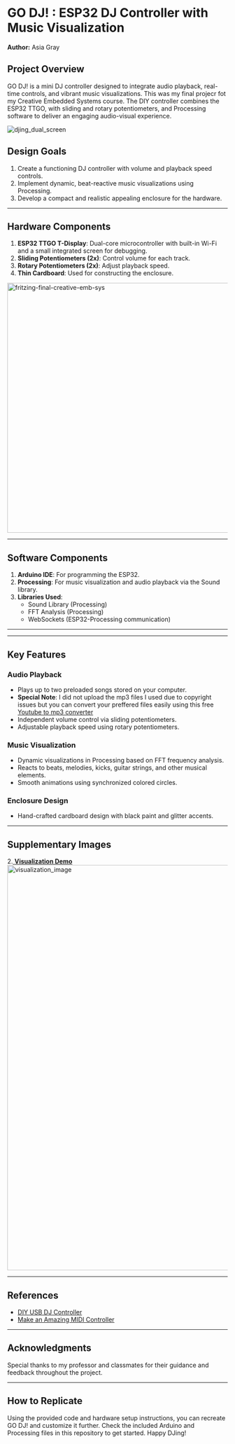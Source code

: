 # GO DJ! : ESP32 DJ Controller with Music Visualization

**Author:** Asia Gray

## Project Overview
GO DJ! is a mini DJ controller designed to integrate audio playback, real-time controls, and vibrant music visualizations. This was my final projecr fot my Creative Embedded Systems course. The DIY controller combines the ESP32 TTGO, with sliding and rotary potentiometers, and Processing software to deliver an engaging audio-visual experience. 

![djing_dual_screen](https://github.com/user-attachments/assets/136242b2-04f2-421a-a34f-9ab20f96d314)


## Design Goals
1. Create a functioning DJ controller with volume and playback speed controls.
2. Implement dynamic, beat-reactive music visualizations using Processing.
3. Develop a compact and realistic appealing enclosure for the hardware.
---

## Hardware Components

1. **ESP32 TTGO T-Display**: Dual-core microcontroller with built-in Wi-Fi and a small integrated screen for debugging.
2. **Sliding Potentiometers (2x)**: Control volume for each track.
3. **Rotary Potentiometers (2x)**: Adjust playback speed.
4. **Thin Cardboard**: Used for constructing the enclosure.

<img width="571" alt="fritzing-final-creative-emb-sys" src="https://github.com/user-attachments/assets/c1ab91a8-47d6-4531-b727-4ea007c02d9f" />


---

## Software Components

1. **Arduino IDE**: For programming the ESP32.
2. **Processing**: For music visualization and audio playback via the Sound library.
3. **Libraries Used**:
   - Sound Library (Processing)
   - FFT Analysis (Processing)
   - WebSockets (ESP32-Processing communication)

---

---

## Key Features

### Audio Playback
- Plays up to two preloaded songs stored on your computer.
- **Special Note**: I did not upload the mp3 files I used due to copyright issues but you can convert your preffered files easily using this free [Youtube to mp3 converter](https://cnvmp3.com/)
- Independent volume control via sliding potentiometers.
- Adjustable playback speed using rotary potentiometers.

### Music Visualization
- Dynamic visualizations in Processing based on FFT frequency analysis.
- Reacts to beats, melodies, kicks, guitar strings, and other musical elements.
- Smooth animations using synchronized colored circles.

### Enclosure Design
- Hand-crafted cardboard design with black paint and glitter accents.

---


## Supplementary Images
2.[ **Visualization Demo** ]([url](https://www.dropbox.com/scl/fi/iojfq5bkea20bokyefow9/Screen-Recording-2024-12-05-at-10.31.08-AM.mov?rlkey=z0i148vjdcu9x4hnyjdmrfefq&st=77ccg2vq&dl=0))<img width="926" alt="visualization_image" src="https://github.com/user-attachments/assets/7db1e4ce-ef2f-439d-9779-a8d1fd5732c9" />



---

## References
- [DIY USB DJ Controller](https://www.instructables.com/DIY-USB-DJ-Controller/)
- [Make an Amazing MIDI Controller](https://www.instructables.com/Make-an-Amazing-MIDI-Controller/)

---

## Acknowledgments
Special thanks to my professor and classmates for their guidance and feedback throughout the project.

---

## How to Replicate
Using the provided code and hardware setup instructions, you can recreate GO DJ! and customize it further. Check the included Arduino and Processing files in this repository to get started. Happy DJing!

